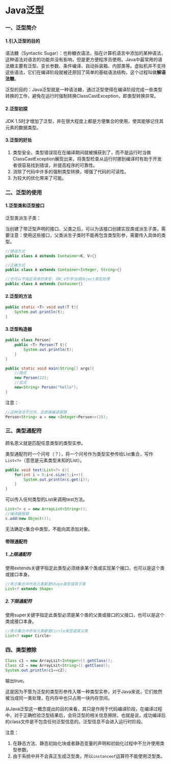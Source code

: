 # Java泛型

### 一、泛型简介

#### 1.引入泛型的目的

语法糖（Syntactic Sugar）：也称糖衣语法，指在计算机语言中添加的某种语法，这种语法对语言的功能并没有影响，但是更方便程序员使用。Java中最常用的语法糖主要有泛型、变长参数、条件编译、自动拆装箱、内部类等。虚拟机并不支持这些语法，它们在编译阶段就被还原回了简单的基础语法结构，这个过程叫做**解语法糖**。

泛型的目的：Java泛型就是一种语法糖，通过泛型使得在编译阶段完成一些类型转换的工作，避免在运行时强制转换ClassCastException，即类型转换异常。

#### 2.泛型初探

JDK 1.5时才增加了泛型，并在很大程度上都是方便集合的使用，使其能够记住其元素的数据类型。

#### 3.泛型的好处

1. 类型安全。类型错误现在在编译期间就被捕获到了，而不是运行时当做ClassCastException展现出来，将类型检查从运行时挪到编译时有助于开发者很容易找到错误，并提高程序的可靠性。
2. 消除了代码中许多的强制类型转换，增强了代码的可读性。
3. 为较大的优化带来了可能。

### 二、泛型的使用

#### 1.泛型类和泛型接口

泛型类派生子类：

当创建了带泛型声明的接口、父类之后，可以为该接口创建实现类或派生子类，需要注意：使用这些接口，父类派生子类时不能再包含类型形参，需要传入具体的类型。

```java
//错误方式
public class A extends Container<K, V>{}

//正确方式
public class A extends Container<Integer, String>{}

//也可以不指定具体的类型，将K,V形参当成Object类型处理
public class A extends Container{}
```

#### 2.泛型的方法

```java
public static <T> void out(T t){
    System.out.println(t);
}
```

#### 3.泛型构造器

```java
public class Person{
    public <T> Person(T t){
        System.out.println(t);
    }
}

public static void main(String[] args){
    //隐式
    new Person(22);
    //显式
    new<String> Person("hello"); 
}
```

注意：

```java
//这种语法不允许，会直接编译报错
Person<String> a = new <Integer>Person<>(15);
```

### 三、类型通配符

顾名思义就是匹配任意类型的类型实参。

类型通配符时一个问号（？），将一个问号作为类型实参传给LIst集合，写作`List<?>`（意思是元素类型未知的List）。

```java
public void test(List<?> c){
    for(int i = 0;i<c.size();i++){
        System.out.println(c.get(i));
    }
}
```

可以传入任何类型的List来调用test方法。

```java
List<?> c = new ArrayList<String>();
//编译器报错
c.add(new Object());
```

无法确定c集合中类型，不能向其添加对象。

#### 带限通配符

##### 1.上限通配符

使用extends关键字指定此类型必须继承某个类或实现某个接口，也可以是这个类或接口本身。

```java
//表示集合中所有元素都是Shape类型或其子类
List<? extends Shape>
```

##### 2.下限通配符

使用super关键字指定此类型必须是某个类的父类或接口的父接口，也可以是这个类或接口本身。

```java
//表示集合中所有元素都是Circle类型或其父类
List<? super Circle>
```

### 四、类型擦除

```java
Class c1 = new ArrayLsit<Integer>().getClass();
Class c2 = new ArrayLsit<String>().getClass();
System.out.println(c1==c2);
```

输出true。

这是因为不管为泛型的类型形参传入哪一种类型实参，对于Java来说，它们依然被当成同一类处理，在内存中也只占用一块内存空间。

从Java泛型这一概念提出的目的来看，其只是作用于代码编译阶段，在编译过程中，对于正确检验泛型结果后，会将泛型的相关信息擦除，也就是说，成功编译后的class文件是不包含任何泛型信息的。泛型信息不会进入运行时阶段。

注意：

1. 在静态方法、静态初始化块或者静态变量的声明和初始化过程中不允许使用类型参数。
2. 由于系统中并不会真正生成泛型类，所以`instanceof`运算符不能使用泛型类。